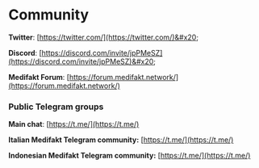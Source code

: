 # Community

**Twitter**: [https://twitter.com/](https://twitter.com/)&#x20;

**Discord**: [https://discord.com/invite/jpPMeSZ](https://discord.com/invite/jpPMeSZ)&#x20;

**Medifakt Forum**: [https://forum.medifakt.network/](https://forum.medifakt.network/)

### Public Telegram groups

**Main chat**: [https://t.me/](https://t.me/)

<!-- **Medifakt announcements group**: [https://t.me/FuseAnnouncements](https://t.me/FuseAnnouncements) -->

<!-- **Medifakt Cash group**: [https://t.me/fusecash](https://t.me/fusecash) -->

<!-- **TLChainSwap group**: [https://t.me/fuseswap](https://t.me/fuseswap) -->

<!-- **Medifakt NFTs**: [https://t.me/fuseNFTs](https://t.me/fuseNFTs)&#x20; -->

**Italian Medifakt Telegram community:** [https://t.me/](https://t.me/)

**Indonesian Medifakt Telegram community:** [https://t.me/](https://t.me/)

